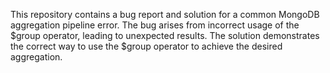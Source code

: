 This repository contains a bug report and solution for a common MongoDB aggregation pipeline error. The bug arises from incorrect usage of the $group operator, leading to unexpected results. The solution demonstrates the correct way to use the $group operator to achieve the desired aggregation.